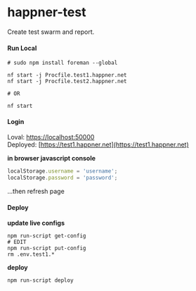 # happner-test

Create test swarm and report.

#### Run Local

```
# sudo npm install foreman --global

nf start -j Procfile.test1.happner.net
nf start -j Procfile.test2.happner.net

# OR

nf start
```


#### Login

Loval: [https://localhost:50000](http://localhost:50000)<br/>
Deployed: [https://test1.happner.net](https://test1.happner.net)<br/>

__in browser javascript console__

```javascript
localStorage.username = 'username';
localStorage.password = 'password';
```

...then refresh page


#### Deploy

__update live configs__
```
npm run-script get-config
# EDIT
npm run-script put-config
rm .env.test1.*
```

__deploy__
```
npm run-script deploy
```
